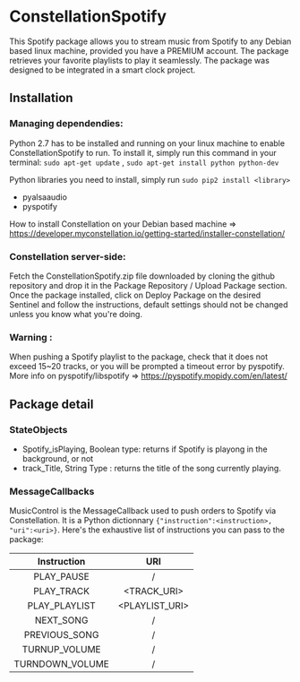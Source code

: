 # ConstellationSpotify
This Spotify package allows you to stream music from Spotify to any Debian based linux machine, provided you have a PREMIUM account. The package retrieves your favorite playlists to play it seamlessly. 
The package was designed to be integrated in a smart clock project.

## Installation
### Managing dependendies:
Python 2.7 has to be installed and running on your linux machine to enable ConstellationSpotify to run. To install it, simply run this command in your terminal: `sudo apt-get update` , `sudo apt-get install python python-dev`

Python libraries you need to install, simply run `sudo pip2 install <library>`
- pyalsaaudio
- pyspotify

How to install Constellation on your Debian based machine => https://developer.myconstellation.io/getting-started/installer-constellation/

### Constellation server-side:
Fetch the ConstellationSpotify.zip file downloaded by cloning the github repository and drop it in the Package Repository / Upload Package section.
Once the package installed, click on Deploy Package on the desired Sentinel and follow the instructions, default settings should not be changed unless you know what you're doing.

### Warning :
When pushing a Spotify playlist to the package, check that it does not exceed 15~20 tracks, or you will be prompted a timeout error by pyspotify.
More info on pyspotify/libspotify => https://pyspotify.mopidy.com/en/latest/



## Package detail
### StateObjects
- Spotify_isPlaying, Boolean type: returns if Spotify is playong in the background, or not
- track_Title, String Type : returns the title of the song currently playing. 

### MessageCallbacks
 MusicControl is the MessageCallback used to push orders to Spotify via Constellation. It is a Python dictionnary `{"instruction":<instruction>, "uri":<uri>}`. 
 Here's the exhaustive list of instructions you can pass to the package:

|  Instruction  	|       URI      	|
|:-------------:	|:--------------:	|
|   PLAY_PAUSE  	|        /       	|
|   PLAY_TRACK  	|   <TRACK_URI>  	|
| PLAY_PLAYLIST 	| <PLAYLIST_URI> 	|
|   NEXT_SONG   	|        /       	|
| PREVIOUS_SONG 	|        /       	|
| TURNUP_VOLUME 	|        /       	|
|   TURNDOWN_VOLUME |        /       	|
